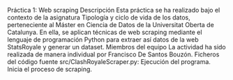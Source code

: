 Práctica 1: Web scraping
Descripción
Esta práctica se ha realizado bajo el contexto de la asignatura Tipología y ciclo de vida de los datos, perteneciente al Máster en Ciencia de Datos de la Universitat Oberta de Catalunya. En ella, se aplican técnicas de web scraping mediante el lenguaje de programación Python para extraer así datos de la web StatsRoyale y generar un dataset.
Miembros del equipo
La actividad ha sido realizada de manera individual por Francisco De Santos Bouzón.
Ficheros del código fuente
src/ClashRoyaleScraper.py: Ejecución del programa. Inicia el proceso de scraping.
